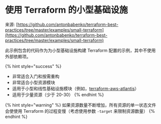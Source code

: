 # 使用 Terraform 的小型基础设施

来源: [https://github.com/antonbabenko/terraform-best-practices/tree/master/examples/small-terraform](https://github.com/antonbabenko/terraform-best-practices/tree/master/examples/small-terraform)

此示例包含的代码作为为小型基础设施构建 Terraform 配置的示例，其中不使用外部依赖项。

{% hint style="success" %}
* 非常适合入门和按需重构
* 非常适合小型资源模块
* 适用于小型和线性基础设施模块（例如，[terraform-aws-atlantis](https://github.com/terraform-aws-modules/terraform-aws-atlantis)）
* 适用于少量资源（少于 20-30）
{% endhint %}

{% hint style="warning" %}
如果资源数量不断增加，所有资源的单一状态文件会使使用 Terraform 的过程变慢（考虑使用参数 `-target` 来限制资源数量）
{% endhint %}
